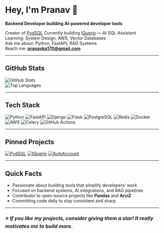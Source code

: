 # Hey, I'm Pranav 👋

**Backend Developer building AI-powered developer tools**

Creator of [PydSQL](https://pypi.org/project/pydsql/) 
Currently building [IQuerio](https://github.com/pranavkp71/IQuerio) — AI SQL Assistant  
Learning: System Design, AWS, Vector Databases  
Ask me about: Python, FastAPI, RAG Systems  
Reach me: **pranavkp170@gmail.com**

---

## GitHub Stats

![GitHub Stats](https://github-readme-stats.vercel.app/api?username=pranavkp71&show_icons=true&hide_title=true&theme=radical)  
![Top Languages](https://github-readme-stats.vercel.app/api/top-langs/?username=pranavkp71&layout=compact&theme=radical)

---

## Tech Stack

![Python](https://img.shields.io/badge/Python-3670A0?style=for-the-badge&logo=python&logoColor=ffdd54)
![FastAPI](https://img.shields.io/badge/FastAPI-009688?style=for-the-badge&logo=fastapi&logoColor=white)
![Django](https://img.shields.io/badge/Django-092E20?style=for-the-badge&logo=django&logoColor=white)
![Flask](https://img.shields.io/badge/Flask-000000?style=for-the-badge&logo=flask&logoColor=white)
![PostgreSQL](https://img.shields.io/badge/PostgreSQL-316192?style=for-the-badge&logo=postgresql&logoColor=white)
![Redis](https://img.shields.io/badge/Redis-DC382D?style=for-the-badge&logo=redis&logoColor=white)
![Docker](https://img.shields.io/badge/Docker-2496ED?style=for-the-badge&logo=docker&logoColor=white)
![AWS](https://img.shields.io/badge/AWS-FF9900?style=for-the-badge&logo=amazonaws&logoColor=white)
![Celery](https://img.shields.io/badge/Celery-37814A?style=for-the-badge&logo=celery&logoColor=white)
![GitHub Actions](https://img.shields.io/badge/GitHub%20Actions-2088FF?style=for-the-badge&logo=githubactions&logoColor=white)

---

## Pinned Projects

[![PydSQL](https://github-readme-stats.vercel.app/api/pin/?username=pranavkp71&repo=PydSQL&theme=radical)](https://github.com/pranavkp71/PydSQL)
[![IQuerio](https://github-readme-stats.vercel.app/api/pin/?username=pranavkp71&repo=IQuerio&theme=radical)](https://github.com/pranavkp71/IQuerio)
[![AutoAccount](https://github-readme-stats.vercel.app/api/pin/?username=pranavkp71&repo=AutoAccount&theme=radical)](https://github.com/pranavkp71/AutoAccount)

---

## Quick Facts

- Passionate about building tools that simplify developers’ work  
- Focused on backend systems, AI integrations, and RAG pipelines  
- Contributor to open-source projects like **Pandas** and **ArviZ**  
- Committing code daily to stay consistent and sharp  

---

### ⭐ *If you like my projects, consider giving them a star! It really motivates me to build more.*  
